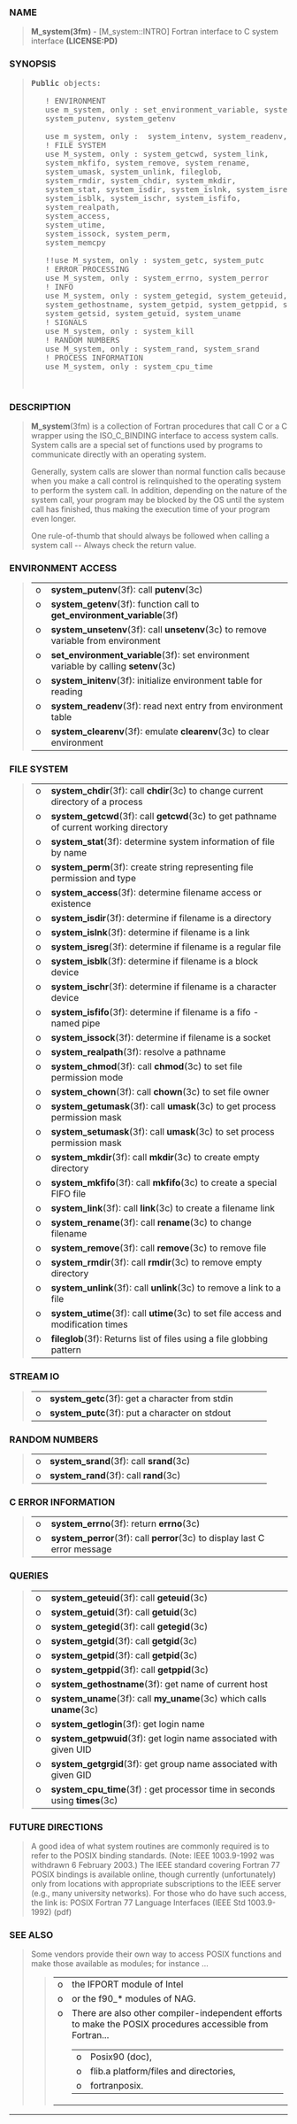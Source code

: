<?
<body>
<!DOCTYPE html PUBLIC "-//W3C//DTD XHTML 1.0 Transitional//EN"
    "http://www.w3.org/TR/xhtml1/DTD/xhtml1-transitional.dtd">

<html xmlns="http://www.w3.org/1999/xhtml">
<head>
  <meta name="generator" content="HTML Tidy for Cygwin (vers 25 March 2009), see www.w3.org" />

  <title></title>
</head>

<body>
  <div id="Container">
    <div id="Content">
      <div class="c1"></div><a name="0"></a>

      <h3><a name="0">NAME</a></h3>

      <blockquote>
        <b>M_system(3fm)</b> - [M_system::INTRO] Fortran interface to C system interface <b>(LICENSE:PD)</b>
      </blockquote><a name="contents" id="contents"></a> <a name="11"></a>

      <h3><a name="11">SYNOPSIS</a></h3>

      <blockquote>
        <pre>
<b>Public</b> objects:
<br />   ! ENVIRONMENT
   use m_system, only : set_environment_variable, system_unsetenv, &amp;
   system_putenv, system_getenv
<br />   use m_system, only :  system_intenv, system_readenv, system_clearenv
   ! FILE SYSTEM
   use M_system, only : system_getcwd, system_link,       &amp;
   system_mkfifo, system_remove, system_rename,           &amp;
   system_umask, system_unlink, fileglob,                 &amp;
   system_rmdir, system_chdir, system_mkdir,              &amp;
   system_stat, system_isdir, system_islnk, system_isreg, &amp;
   system_isblk, system_ischr, system_isfifo,             &amp;
   system_realpath,                                       &amp;
   system_access,                                         &amp;
   system_utime,                                          &amp;
   system_issock, system_perm,                            &amp;
   system_memcpy
<br />   !!use M_system, only : system_getc, system_putc
   ! ERROR PROCESSING
   use M_system, only : system_errno, system_perror
   ! INFO
   use M_system, only : system_getegid, system_geteuid, system_getgid, &amp;
   system_gethostname, system_getpid, system_getppid, system_setsid, &amp;
   system_getsid, system_getuid, system_uname
   ! SIGNALS
   use M_system, only : system_kill
   ! RANDOM NUMBERS
   use M_system, only : system_rand, system_srand
   ! PROCESS INFORMATION
   use M_system, only : system_cpu_time
<br />
</pre>
      </blockquote><a name="2"></a>

      <h3><a name="2">DESCRIPTION</a></h3>

      <blockquote>
        <b>M_system</b>(3fm) is a collection of Fortran procedures that call C or a C wrapper using the ISO_C_BINDING interface to access system calls.
        System calls are a special set of functions used by programs to communicate directly with an operating system.

        <p>Generally, system calls are slower than normal function calls because when you make a call control is relinquished to the operating system to
        perform the system call. In addition, depending on the nature of the system call, your program may be blocked by the OS until the system call has
        finished, thus making the execution time of your program even longer.</p>

        <p>One rule-of-thumb that should always be followed when calling a system call -- Always check the return value.</p>
      </blockquote><a name="3"></a>

      <h3><a name="3">ENVIRONMENT ACCESS</a></h3>

      <blockquote>
        <table cellpadding="3">
          <tr valign="top">
            <td class="c2" width="6%" nowrap="nowrap">o</td>

            <td valign="bottom"><b>system_putenv</b>(3f): call <b>putenv</b>(3c)</td>
          </tr>

          <tr valign="top">
            <td class="c2" width="6%" nowrap="nowrap">o</td>

            <td valign="bottom"><b>system_getenv</b>(3f): function call to <b>get_environment_variable</b>(3f)</td>
          </tr>

          <tr valign="top">
            <td class="c2" width="6%" nowrap="nowrap">o</td>

            <td valign="bottom"><b>system_unsetenv</b>(3f): call <b>unsetenv</b>(3c) to remove variable from environment</td>
          </tr>

          <tr valign="top">
            <td class="c2" width="6%" nowrap="nowrap">o</td>

            <td valign="bottom"><b>set_environment_variable</b>(3f): set environment variable by calling <b>setenv</b>(3c)</td>
          </tr>

          <tr valign="top">
            <td class="c2" width="6%" nowrap="nowrap">o</td>

            <td valign="bottom"><b>system_initenv</b>(3f): initialize environment table for reading</td>
          </tr>

          <tr valign="top">
            <td class="c2" width="6%" nowrap="nowrap">o</td>

            <td valign="bottom"><b>system_readenv</b>(3f): read next entry from environment table</td>
          </tr>

          <tr valign="top">
            <td class="c2" width="6%" nowrap="nowrap">o</td>

            <td valign="bottom"><b>system_clearenv</b>(3f): emulate <b>clearenv</b>(3c) to clear environment</td>
          </tr>
        </table>
      </blockquote><a name="4"></a>

      <h3><a name="4">FILE SYSTEM</a></h3>

      <blockquote>
        <table cellpadding="3">
          <tr valign="top">
            <td class="c2" width="6%" nowrap="nowrap">o</td>

            <td valign="bottom"><b>system_chdir</b>(3f): call <b>chdir</b>(3c) to change current directory of a process</td>
          </tr>

          <tr valign="top">
            <td class="c2" width="6%" nowrap="nowrap">o</td>

            <td valign="bottom"><b>system_getcwd</b>(3f): call <b>getcwd</b>(3c) to get pathname of current working directory</td>
          </tr>

          <tr valign="top">
            <td class="c2" width="6%" nowrap="nowrap">o</td>

            <td valign="bottom"><b>system_stat</b>(3f): determine system information of file by name</td>
          </tr>

          <tr valign="top">
            <td class="c2" width="6%" nowrap="nowrap">o</td>

            <td valign="bottom"><b>system_perm</b>(3f): create string representing file permission and type</td>
          </tr>

          <tr valign="top">
            <td class="c2" width="6%" nowrap="nowrap">o</td>

            <td valign="bottom"><b>system_access</b>(3f): determine filename access or existence</td>
          </tr>

          <tr valign="top">
            <td class="c2" width="6%" nowrap="nowrap">o</td>

            <td valign="bottom"><b>system_isdir</b>(3f): determine if filename is a directory</td>
          </tr>

          <tr valign="top">
            <td class="c2" width="6%" nowrap="nowrap">o</td>

            <td valign="bottom"><b>system_islnk</b>(3f): determine if filename is a link</td>
          </tr>

          <tr valign="top">
            <td class="c2" width="6%" nowrap="nowrap">o</td>

            <td valign="bottom"><b>system_isreg</b>(3f): determine if filename is a regular file</td>
          </tr>

          <tr valign="top">
            <td class="c2" width="6%" nowrap="nowrap">o</td>

            <td valign="bottom"><b>system_isblk</b>(3f): determine if filename is a block device</td>
          </tr>

          <tr valign="top">
            <td class="c2" width="6%" nowrap="nowrap">o</td>

            <td valign="bottom"><b>system_ischr</b>(3f): determine if filename is a character device</td>
          </tr>

          <tr valign="top">
            <td class="c2" width="6%" nowrap="nowrap">o</td>

            <td valign="bottom"><b>system_isfifo</b>(3f): determine if filename is a fifo - named pipe</td>
          </tr>

          <tr valign="top">
            <td class="c2" width="6%" nowrap="nowrap">o</td>

            <td valign="bottom"><b>system_issock</b>(3f): determine if filename is a socket</td>
          </tr>

          <tr valign="top">
            <td class="c2" width="6%" nowrap="nowrap">o</td>

            <td valign="bottom"><b>system_realpath</b>(3f): resolve a pathname</td>
          </tr>

          <tr valign="top">
            <td class="c2" width="6%" nowrap="nowrap">o</td>

            <td valign="bottom"><b>system_chmod</b>(3f): call <b>chmod</b>(3c) to set file permission mode</td>
          </tr>

          <tr valign="top">
            <td class="c2" width="6%" nowrap="nowrap">o</td>

            <td valign="bottom"><b>system_chown</b>(3f): call <b>chown</b>(3c) to set file owner</td>
          </tr>

          <tr valign="top">
            <td class="c2" width="6%" nowrap="nowrap">o</td>

            <td valign="bottom"><b>system_getumask</b>(3f): call <b>umask</b>(3c) to get process permission mask</td>
          </tr>

          <tr valign="top">
            <td class="c2" width="6%" nowrap="nowrap">o</td>

            <td valign="bottom"><b>system_setumask</b>(3f): call <b>umask</b>(3c) to set process permission mask</td>
          </tr>

          <tr valign="top">
            <td class="c2" width="6%" nowrap="nowrap">o</td>

            <td valign="bottom"><b>system_mkdir</b>(3f): call <b>mkdir</b>(3c) to create empty directory</td>
          </tr>

          <tr valign="top">
            <td class="c2" width="6%" nowrap="nowrap">o</td>

            <td valign="bottom"><b>system_mkfifo</b>(3f): call <b>mkfifo</b>(3c) to create a special FIFO file</td>
          </tr>

          <tr valign="top">
            <td class="c2" width="6%" nowrap="nowrap">o</td>

            <td valign="bottom"><b>system_link</b>(3f): call <b>link</b>(3c) to create a filename link</td>
          </tr>

          <tr valign="top">
            <td class="c2" width="6%" nowrap="nowrap">o</td>

            <td valign="bottom"><b>system_rename</b>(3f): call <b>rename</b>(3c) to change filename</td>
          </tr>

          <tr valign="top">
            <td class="c2" width="6%" nowrap="nowrap">o</td>

            <td valign="bottom"><b>system_remove</b>(3f): call <b>remove</b>(3c) to remove file</td>
          </tr>

          <tr valign="top">
            <td class="c2" width="6%" nowrap="nowrap">o</td>

            <td valign="bottom"><b>system_rmdir</b>(3f): call <b>rmdir</b>(3c) to remove empty directory</td>
          </tr>

          <tr valign="top">
            <td class="c2" width="6%" nowrap="nowrap">o</td>

            <td valign="bottom"><b>system_unlink</b>(3f): call <b>unlink</b>(3c) to remove a link to a file</td>
          </tr>

          <tr valign="top">
            <td class="c2" width="6%" nowrap="nowrap">o</td>

            <td valign="bottom"><b>system_utime</b>(3f): call <b>utime</b>(3c) to set file access and modification times</td>
          </tr>

          <tr valign="top">
            <td class="c2" width="6%" nowrap="nowrap">o</td>

            <td valign="bottom"><b>fileglob</b>(3f): Returns list of files using a file globbing pattern</td>
          </tr>
        </table>
      </blockquote><a name="5"></a>

      <h3><a name="5">STREAM IO</a></h3>

      <blockquote>
        <table cellpadding="3">
          <tr valign="top">
            <td class="c2" width="6%" nowrap="nowrap">o</td>

            <td valign="bottom"><b>system_getc</b>(3f): get a character from stdin</td>
          </tr>

          <tr valign="top">
            <td class="c2" width="6%" nowrap="nowrap">o</td>

            <td valign="bottom"><b>system_putc</b>(3f): put a character on stdout</td>
          </tr>
        </table>
      </blockquote><a name="6"></a>

      <h3><a name="6">RANDOM NUMBERS</a></h3>

      <blockquote>
        <table cellpadding="3">
          <tr valign="top">
            <td class="c2" width="6%" nowrap="nowrap">o</td>

            <td valign="bottom"><b>system_srand</b>(3f): call <b>srand</b>(3c)</td>
          </tr>

          <tr valign="top">
            <td class="c2" width="6%" nowrap="nowrap">o</td>

            <td valign="bottom"><b>system_rand</b>(3f): call <b>rand</b>(3c)</td>
          </tr>
        </table>
      </blockquote><a name="7"></a>

      <h3><a name="7">C ERROR INFORMATION</a></h3>

      <blockquote>
        <table cellpadding="3">
          <tr valign="top">
            <td class="c2" width="6%" nowrap="nowrap">o</td>

            <td valign="bottom"><b>system_errno</b>(3f): return <b>errno</b>(3c)</td>
          </tr>

          <tr valign="top">
            <td class="c2" width="6%" nowrap="nowrap">o</td>

            <td valign="bottom"><b>system_perror</b>(3f): call <b>perror</b>(3c) to display last C error message</td>
          </tr>
        </table>
      </blockquote><a name="8"></a>

      <h3><a name="8">QUERIES</a></h3>

      <blockquote>
        <table cellpadding="3">
          <tr valign="top">
            <td class="c2" width="6%" nowrap="nowrap">o</td>

            <td valign="bottom"><b>system_geteuid</b>(3f): call <b>geteuid</b>(3c)</td>
          </tr>

          <tr valign="top">
            <td class="c2" width="6%" nowrap="nowrap">o</td>

            <td valign="bottom"><b>system_getuid</b>(3f): call <b>getuid</b>(3c)</td>
          </tr>

          <tr valign="top">
            <td class="c2" width="6%" nowrap="nowrap">o</td>

            <td valign="bottom"><b>system_getegid</b>(3f): call <b>getegid</b>(3c)</td>
          </tr>

          <tr valign="top">
            <td class="c2" width="6%" nowrap="nowrap">o</td>

            <td valign="bottom"><b>system_getgid</b>(3f): call <b>getgid</b>(3c)</td>
          </tr>

          <tr valign="top">
            <td class="c2" width="6%" nowrap="nowrap">o</td>

            <td valign="bottom"><b>system_getpid</b>(3f): call <b>getpid</b>(3c)</td>
          </tr>

          <tr valign="top">
            <td class="c2" width="6%" nowrap="nowrap">o</td>

            <td valign="bottom"><b>system_getppid</b>(3f): call <b>getppid</b>(3c)</td>
          </tr>

          <tr valign="top">
            <td class="c2" width="6%" nowrap="nowrap">o</td>

            <td valign="bottom"><b>system_gethostname</b>(3f): get name of current host</td>
          </tr>

          <tr valign="top">
            <td class="c2" width="6%" nowrap="nowrap">o</td>

            <td valign="bottom"><b>system_uname</b>(3f): call <b>my_uname</b>(3c) which calls <b>uname</b>(3c)</td>
          </tr>

          <tr valign="top">
            <td class="c2" width="6%" nowrap="nowrap">o</td>

            <td valign="bottom"><b>system_getlogin</b>(3f): get login name</td>
          </tr>

          <tr valign="top">
            <td class="c2" width="6%" nowrap="nowrap">o</td>

            <td valign="bottom"><b>system_getpwuid</b>(3f): get login name associated with given UID</td>
          </tr>

          <tr valign="top">
            <td class="c2" width="6%" nowrap="nowrap">o</td>

            <td valign="bottom"><b>system_getgrgid</b>(3f): get group name associated with given GID</td>
          </tr>

          <tr valign="top">
            <td class="c2" width="6%" nowrap="nowrap">o</td>

            <td valign="bottom"><b>system_cpu_time</b>(3f) : get processor time in seconds using <b>times</b>(3c)</td>
          </tr>
        </table>
      </blockquote><a name="9"></a>

      <h3><a name="9">FUTURE DIRECTIONS</a></h3>

      <blockquote>
        A good idea of what system routines are commonly required is to refer to the POSIX binding standards. (Note: IEEE 1003.9-1992 was withdrawn 6
        February 2003.) The IEEE standard covering Fortran 77 POSIX bindings is available online, though currently (unfortunately) only from locations with
        appropriate subscriptions to the IEEE server (e.g., many university networks). For those who do have such access, the link is: POSIX Fortran 77
        Language Interfaces (IEEE Std 1003.9-1992) (pdf)
      </blockquote><a name="10"></a>

      <h3><a name="10">SEE ALSO</a></h3>

      <blockquote>
        Some vendors provide their own way to access POSIX functions and make those available as modules; for instance ...

        <blockquote>
          <table cellpadding="3">
            <!-- tsb: Some vendors provide their own way to access POSIX functions and make
 -->

            <tr valign="top">
              <td width="3%">o</td>

              <td>the IFPORT module of Intel</td>
            </tr>

            <tr valign="top">
              <td width="3%">o</td>

              <td>or the f90_* modules of NAG.</td>
            </tr>

            <tr valign="top">
              <td width="3%">o</td>

              <td>
                There are also other compiler-independent efforts to make the POSIX procedures accessible from Fortran...

                <table width="100%" cellpadding="3">
                  <tr valign="top">
                    <td width="3%">o</td>

                    <td>Posix90 (doc),</td>
                  </tr>

                  <tr valign="top">
                    <td width="3%">o</td>

                    <td>flib.a platform/files and directories,</td>
                  </tr>

                  <tr valign="top">
                    <td width="3%">o</td>

                    <td>fortranposix.</td>
                  </tr>
                </table>
              </td>
            </tr>
          </table>
        </blockquote>
      </blockquote>
      <hr />
    </div>
  </div>
</body>
</html>
